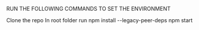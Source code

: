 RUN THE FOLLOWING COMMANDS TO SET THE ENVIRONMENT


Clone the repo
In root folder run npm install --legacy-peer-deps
npm start
